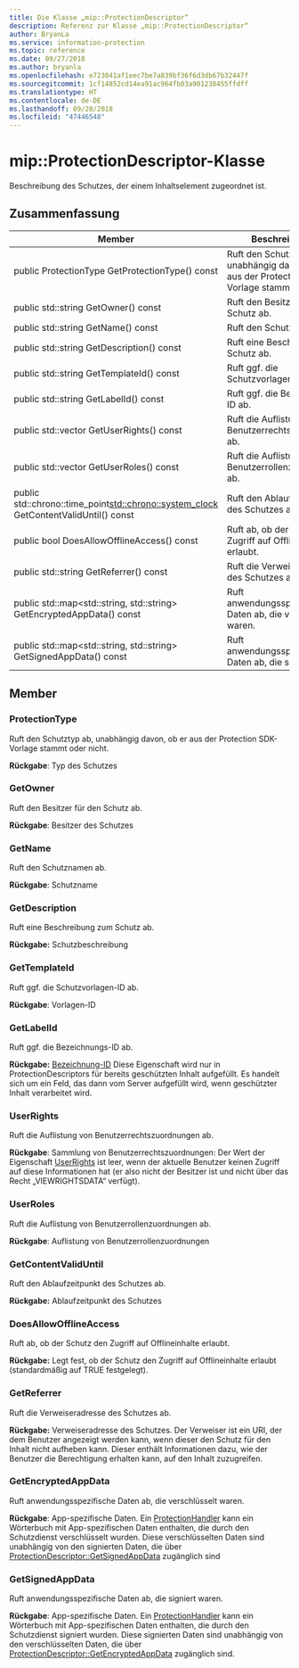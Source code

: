 ```yaml
---
title: Die Klasse „mip::ProtectionDescriptor“
description: Referenz zur Klasse „mip::ProtectionDescriptor“
author: BryanLa
ms.service: information-protection
ms.topic: reference
ms.date: 09/27/2018
ms.author: bryanla
ms.openlocfilehash: e723041af1eec7be7a839bf36f6d3db67b32447f
ms.sourcegitcommit: 1cf14852cd14ea91ac964fb03a901238455ffdff
ms.translationtype: HT
ms.contentlocale: de-DE
ms.lasthandoff: 09/28/2018
ms.locfileid: "47446548"
---
```

# <a name="class-mipprotectiondescriptor"></a>mip::ProtectionDescriptor-Klasse 
Beschreibung des Schutzes, der einem Inhaltselement zugeordnet ist.
  
## <a name="summary"></a>Zusammenfassung
 Member                        | Beschreibungen                                
--------------------------------|---------------------------------------------
 public ProtectionType GetProtectionType() const  |  Ruft den Schutztyp ab, unabhängig davon, ob er aus der Protection SDK-Vorlage stammt oder nicht.
 public std::string GetOwner() const  |  Ruft den Besitzer für den Schutz ab.
 public std::string GetName() const  |  Ruft den Schutznamen ab.
 public std::string GetDescription() const  |  Ruft eine Beschreibung zum Schutz ab.
 public std::string GetTemplateId() const  |  Ruft ggf. die Schutzvorlagen-ID ab.
 public std::string GetLabelId() const  |  Ruft ggf. die Bezeichnungs-ID ab.
public std::vector<UserRights> GetUserRights() const  |  Ruft die Auflistung von Benutzerrechtszuordnungen ab.
public std::vector<UserRoles> GetUserRoles() const  |  Ruft die Auflistung von Benutzerrollenzuordnungen ab.
public std::chrono::time_point<std::chrono::system_clock> GetContentValidUntil() const  |  Ruft den Ablaufzeitpunkt des Schutzes ab.
 public bool DoesAllowOfflineAccess() const  |  Ruft ab, ob der Schutz den Zugriff auf Offlineinhalte erlaubt.
 public std::string GetReferrer() const  |  Ruft die Verweiseradresse des Schutzes ab.
public std::map<std::string, std::string> GetEncryptedAppData() const  |  Ruft anwendungsspezifische Daten ab, die verschlüsselt waren.
public std::map<std::string, std::string> GetSignedAppData() const  |  Ruft anwendungsspezifische Daten ab, die signiert waren.
  
## <a name="members"></a>Member
  
### <a name="protectiontype"></a>ProtectionType
Ruft den Schutztyp ab, unabhängig davon, ob er aus der Protection SDK-Vorlage stammt oder nicht.

  
**Rückgabe**: Typ des Schutzes
  
### <a name="getowner"></a>GetOwner
Ruft den Besitzer für den Schutz ab.

  
**Rückgabe**: Besitzer des Schutzes
  
### <a name="getname"></a>GetName
Ruft den Schutznamen ab.

  
**Rückgabe**: Schutzname
  
### <a name="getdescription"></a>GetDescription
Ruft eine Beschreibung zum Schutz ab.

  
**Rückgabe:** Schutzbeschreibung
  
### <a name="gettemplateid"></a>GetTemplateId
Ruft ggf. die Schutzvorlagen-ID ab.

  
**Rückgabe**: Vorlagen-ID
  
### <a name="getlabelid"></a>GetLabelId
Ruft ggf. die Bezeichnungs-ID ab.

  
**Rückgabe:** [Bezeichnung-ID](class_mip_label.md) Diese Eigenschaft wird nur in ProtectionDescriptors für bereits geschützten Inhalt aufgefüllt. Es handelt sich um ein Feld, das dann vom Server aufgefüllt wird, wenn geschützter Inhalt verarbeitet wird.
  
### <a name="userrights"></a>UserRights
Ruft die Auflistung von Benutzerrechtszuordnungen ab.

  
**Rückgabe**: Sammlung von Benutzerrechtszuordnungen: Der Wert der Eigenschaft [UserRights](class_mip_userrights.md) ist leer, wenn der aktuelle Benutzer keinen Zugriff auf diese Informationen hat (er also nicht der Besitzer ist und nicht über das Recht „VIEWRIGHTSDATA“ verfügt).
  
### <a name="userroles"></a>UserRoles
Ruft die Auflistung von Benutzerrollenzuordnungen ab.

  
**Rückgabe**: Auflistung von Benutzerrollenzuordnungen
  
### <a name="getcontentvaliduntil"></a>GetContentValidUntil
Ruft den Ablaufzeitpunkt des Schutzes ab.

  
**Rückgabe:** Ablaufzeitpunkt des Schutzes
  
### <a name="doesallowofflineaccess"></a>DoesAllowOfflineAccess
Ruft ab, ob der Schutz den Zugriff auf Offlineinhalte erlaubt.

  
**Rückgabe:** Legt fest, ob der Schutz den Zugriff auf Offlineinhalte erlaubt (standardmäßig auf TRUE festgelegt).
  
### <a name="getreferrer"></a>GetReferrer
Ruft die Verweiseradresse des Schutzes ab.

  
**Rückgabe:** Verweiseradresse des Schutzes. Der Verweiser ist ein URI, der dem Benutzer angezeigt werden kann, wenn dieser den Schutz für den Inhalt nicht aufheben kann. Dieser enthält Informationen dazu, wie der Benutzer die Berechtigung erhalten kann, auf den Inhalt zuzugreifen.
  
### <a name="getencryptedappdata"></a>GetEncryptedAppData
Ruft anwendungsspezifische Daten ab, die verschlüsselt waren.

  
**Rückgabe**: App-spezifische Daten. Ein [ProtectionHandler](class_mip_protectionhandler.md) kann ein Wörterbuch mit App-spezifischen Daten enthalten, die durch den Schutzdienst verschlüsselt wurden. Diese verschlüsselten Daten sind unabhängig von den signierten Daten, die über [ProtectionDescriptor::GetSignedAppData](class_mip_protectiondescriptor.md#getsignedappdata) zugänglich sind
  
### <a name="getsignedappdata"></a>GetSignedAppData
Ruft anwendungsspezifische Daten ab, die signiert waren.

  
**Rückgabe**: App-spezifische Daten. Ein [ProtectionHandler](class_mip_protectionhandler.md) kann ein Wörterbuch mit App-spezifischen Daten enthalten, die durch den Schutzdienst signiert wurden. Diese signierten Daten sind unabhängig von den verschlüsselten Daten, die über [ProtectionDescriptor::GetEncryptedAppData](class_mip_protectiondescriptor.md#getencryptedappdata) zugänglich sind.